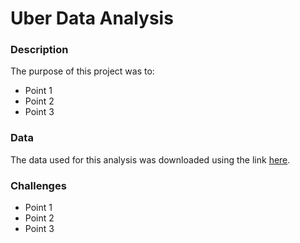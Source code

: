 # Uber Data Analysis

### Description

The purpose of this project was to:
- Point 1
- Point 2
- Point 3


### Data

The data used for this analysis was downloaded using the link [here](https://help.uber.com/driving-and-delivering/article/download-your-personal-uber-data?nodeId=fbf08e68-65ba-456b-9bc6-1369eb9d2c44).


### Challenges
- Point 1
- Point 2
- Point 3
